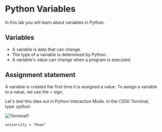 # Python Variables

In this lab you will learn about variables in Python.

## Variables

- A variable is data that can change.
- The type of a variable is determined by Python.
- A variable's value can change when a program is executed.

## Assignment statement

A variable is created the first time it is assigned a value.  To assign a variable to a value, we use the = sign.  

Let's test this idea out in Python Interactive Mode.  In the CS50 Terminal, type: python

![Terminal1](https://github.com/profpy/id1400/blob/master/lecture3/terminal1.gif)

```
university = "Kean"
```
